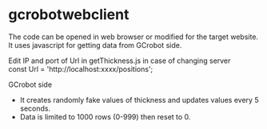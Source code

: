 # gcrobotwebclient
The code can be opened in web browser or modified for the target website. 
It uses javascript for getting data from GCrobot side. 

Edit IP and port of Url in getThickness.js in case of changing server 
</br>const Url = 'http://localhost:xxxx/positions';

GCrobot side
- It creates randomly fake values of thickness and updates values every 5 seconds.
- Data is limited to 1000 rows (0-999) then reset to 0.
